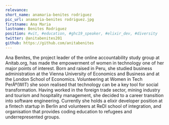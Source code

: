 ```yaml
---
relevance: 
short_name: anamaria-benites rodriguez
pic_url: anamaria-benites rodriguez.jpg
firstname: Ana Maria
lastname: Benites Rodriguez
position: #wit, #education, #ghc19_speaker, #elixir_dev, #diversity
twitter: @anitabenites201
github: https://github.com/anitabenites
---
```

<p>Ana Benites, the project leader of the online accountability study group at Anitab.org, has made the empowerment of women in technology one of her major points of interest. Born and raised in Peru, she studied business administration at the Vienna University of Economics and Business and at the London School of Economics. Volunteering at Women in Tech PerÃº(WIT) she soon realised that technology can be a key tool for social transformation. Having worked in the foreign trade sector, mining industry and tourism and hospitality management, she decided to a career transition into software engineering. Currently she holds a elixir developer position at a fintech startup in Berlin and volunteers at ReDI school of integration, and organisation that provides coding education to refugees and underrepresented groups.
</p>
